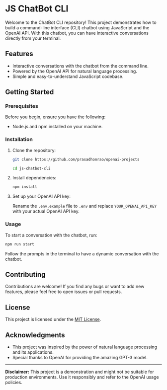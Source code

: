 # JS ChatBot CLI

Welcome to the ChatBot CLI repository! This project demonstrates how to build a command-line interface (CLI) chatbot using JavaScript and the OpenAI API. With this chatbot, you can have interactive conversations directly from your terminal.

## Features

- Interactive conversations with the chatbot from the command line.
- Powered by the OpenAI API for natural language processing.
- Simple and easy-to-understand JavaScript codebase.

## Getting Started

### Prerequisites

Before you begin, ensure you have the following:

- Node.js and npm installed on your machine.

### Installation

1. Clone the repository:

   ```sh
   git clone https://github.com/prasadhonrao/openai-projects

   cd js-chatbot-cli
   ```

2. Install dependencies:

   ```sh
   npm install
   ```

3. Set up your OpenAI API key:

   Rename the `.env.example` file to `.env` and replace `YOUR_OPENAI_API_KEY` with your actual OpenAI API key.

### Usage

To start a conversation with the chatbot, run:

```sh
npm run start
```

Follow the prompts in the terminal to have a dynamic conversation with the chatbot.

## Contributing

Contributions are welcome! If you find any bugs or want to add new features, please feel free to open issues or pull requests.

## License

This project is licensed under the [MIT License](LICENSE).

## Acknowledgments

- This project was inspired by the power of natural language processing and its applications.
- Special thanks to OpenAI for providing the amazing GPT-3 model.

---

**Disclaimer:** This project is a demonstration and might not be suitable for production environments. Use it responsibly and refer to the OpenAI usage policies.

```

```
